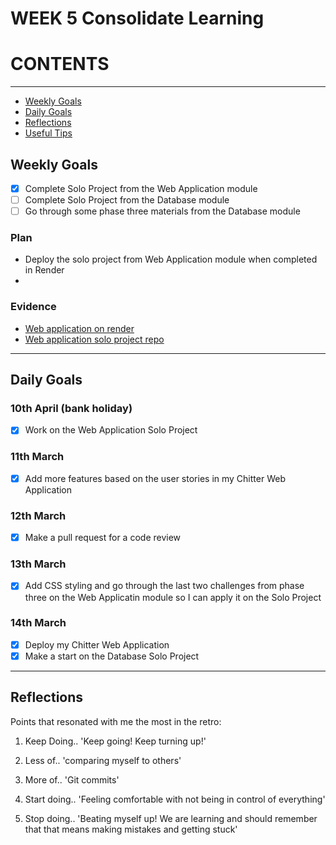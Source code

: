 # WEEK 5 Consolidate Learning

# CONTENTS

---

* [Weekly Goals](#Weekly-Goals)
* [Daily Goals](#Daily-Goals)
* [Reflections](#Reflections)
* [Useful Tips](#Useful-Tips)

## Weekly Goals

* [x] Complete Solo Project from the Web Application module
* [ ] Complete Solo Project from the Database module
* [ ] Go through some phase three materials from the Database module

### Plan

* Deploy the solo project from Web Application module when completed in Render 
* 

### Evidence

* [Web application on render](https://md-chitter-app.onrender.com/)
* [Web application solo project repo](https://github.com/maddc0de/chitter-challenge)

---

## Daily Goals

### 10th April (bank holiday)

* [x] Work on the Web Application Solo Project


### 11th March

* [x] Add more features based on the user stories in my Chitter Web Application


### 12th March

* [x] Make a pull request for a code review

### 13th March

* [x] Add CSS styling and go through the last two challenges from phase three on the Web Applicatin module so I can apply it on the Solo Project

### 14th March

* [x] Deploy my Chitter Web Application
* [x] Make a start on the Database Solo Project

---

## Reflections

Points that resonated with me the most in the retro:

1. Keep Doing..  'Keep going! Keep turning up!'

2. Less of.. 'comparing myself to others'

3. More of.. 'Git commits'

4. Start doing.. 'Feeling comfortable with not being in control of everything'

5. Stop doing.. 'Beating myself up! We are learning and should remember that that means making mistakes and getting stuck'